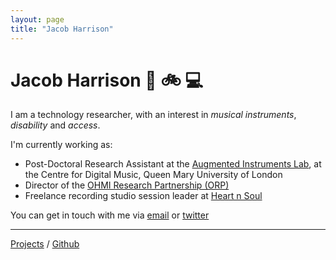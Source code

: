 ```yaml
---
layout: page
title: "Jacob Harrison"
---
```


# Jacob Harrison :guitar: :bike: :computer:

I am a technology researcher, with an interest in _musical instruments_, _disability_ and _access_.

I'm currently working as:
- Post-Doctoral Research Assistant at the [Augmented Instruments Lab](http://instrumentslab.org/), at the Centre for Digital Music, Queen Mary University of London
- Director of the [OHMI Research Partnership (ORP)](http://www.ohmirp.org.uk/)
- Freelance recording studio session leader at [Heart n Soul](https://www.heartnsoul.co.uk/)

You can get in touch with me via [email](mailto:jacobtfharrison@gmail.com) or [twitter](http://www.twitter.com/Jcb_H)

---

[Projects](/projects) / [Github](https://github.com/JacobTFH)
